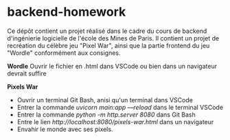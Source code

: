 # backend-homework
Ce dépôt contient un projet réalisé dans le cadre du cours de backend d'ingénierie logicielle de l'école des Mines de Paris. 
Il contient un projet de recréation du célèbre jeu "Pixel War", ainsi que la partie frontend du jeu "Wordle" conformément aux consignes. 

**Wordle**
Ouvrir le fichier en .html dans VSCode ou bien dans un navigateur devrait suffire

**Pixels War**
- Ouvrir un terminal Git Bash, anisi qu'un terminal dans VSCode
- Entrer la commande *uvicorn main:app —reload* dans le terminal VSCode
- Entrer la commande *python -m http.server 8080* dans Git Bash
- Entre le lien *http://localhost:8080/pixels-war.html* dans un navigateur 
- Envahir le monde avec ses pixels.
